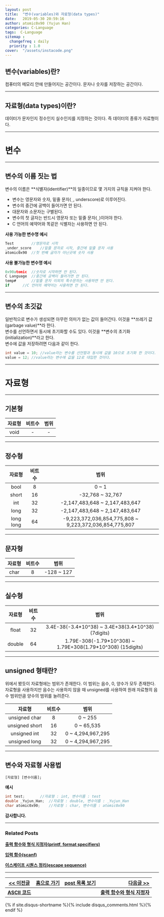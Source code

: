 ```yaml
---
layout: post
title:  "변수(variables)와 자료형(data types)"
date:   2019-05-30 20:59:16
author: atomic0x90 (Yujun Han)
categories: C-Language
tags:  C-Language
sitemap :
  changefreq : daily
  priority : 1.0
cover:  "/assets/instacode.png"
---
```


## 변수(variables)란?

컴퓨터의 메모리 안에 만들어지는 공간이다. 문자나 숫자를 저장하는 공간이다.

---

## 자료형(data types)이란?

데이터가 문자인지 정수인지 실수인지를 지정하는 것이다. 즉 데이터의 종류가 자료형이다.

---

변수
===
---

## 변수의 이름 짓는 법

변수의 이름은 **식별자(identifier)**의 일종이므로 몇 가지의 규칙을 지켜야 한다.  
* 변수는 영문자와 숫자, 밑줄 문자(`_`, underscore)로 이루어진다.
* 변수의 중간에 공백이 들어가면 안 된다.
* 대문자와 소문자는 구별된다.
* 변수의 첫 글자는 반드시 영문자 또는 밑줄 문자(`_`)이어야 한다.
* C 언어의 예약어와 똑같은 식별자는 사용하면 안 된다.

**사용 가능한 변수명 예시**
```c
Test		//영문자로 시작
_under_score	//밑줄 문자로 시작, 중간에 밑줄 문자 사용
atomic0x90	//첫 번째 글자가 아닌곳에 숫자 사용
```

**사용 불가능한 변수명 예시**
```c
0x90atomic	//숫자로 시작하면 안 된다.
C Language	//중간에 공백이 들어가면 안 된다.
temp#		//밑줄 문자 이외의 특수문자는 사용하면 안 된다.
if		//C 언어의 예약어는 사용하면 안 된다.
```

---

## 변수의 초깃값

일반적으로 변수가 생성되면 아무런 의미가 없는 값이 들어간다. 이것을 **쓰레기 값(garbage value)**라 한다.  
변수를 선언하면서 동시에 초기화할 수도 있다. 이것을 **변수의 초기화(initialization)**라고 한다.  
변수에 값을 저장하려면 다음과 같이 한다.  
```c
int value = 10;	//value라는 변수를 선언함과 동시에 값을 10으로 초기화 한 것이다.
value = 12;	//value라는 변수에 값을 12로 대입한 것이다.
```

---

자료형
===
---

## 기본형

자료형		|비트수		|범위
:------:	|:------:	|:------:
void		|\-		|\-


---

## 정수형

자료형		|비트수		|범위
:------:	|:------:	|:------:
bool		|8		|0 ~ 1
short		|16		|-32,768 ~ 32,767
int		|32		|-2,147,483,648 ~ 2,147,483,647
long		|32		|-2,147,483,648 ~ 2,147,483,647
long long	|64		|-9,223,372,036,854,775,808 ~ 9,223,372,036,854,775,807

---

## 문자형

자료형		|비트수		|범위
:------:	|:------:	|:------:
char		|8		|-128 ~ 127


---

## 실수형

자료형		|비트수		|범위
:------:	|:------:	|:------:
float		|32		|3.4E-38(-3.4\*10^38) ~ 3.4E+38(3.4\*10^38) (7digits)
double		|64		|1.79E-308(-1.79\*10^308) ~ 1.79E+308(1.79\*10^308) (15digits)

---

## unsigned 형태란?

위에서 봤듯이 자료형에는 범위가 존재한다. 이 범위는 음수, 0, 양수가 모두 존재한다. 
자료형을 사용하지만 음수는 사용하지 않을 때 unsigned를 사용하여 원래 자료형의 음수 범위만큼 양수의 범위를 늘려준다.

자료형		|비트수		|범위
:------:	|:------:	|:------:
unsigned char	|8		|0 ~ 255
unsigned short	|16		|0 ~ 65,535
unsigned int	|32		|0 ~ 4,294,967,295
unsigned long	|32		|0 ~ 4,294,967,295




---

## 변수와 자료형 사용법

`[자료형] [변수이름];`

**예시**
```c
int test;		//자료형 : int, 변수이름 : test
double _Yujun_Han;	//자료형 : double, 변수이름 : _Yujun_Han
char atomic0x90;	//자료형 : char, 변수이름 : atomic0x90
```





**감사합니다.**

---

### Related Posts

**[출력 함수와 형식 지정자(printf, format specifiers)][00]**

**[입력 함수(scanf)][01]**

**[이스케이프 시퀀스 정리(escape sequence)][02]**

---




[\<\< 이전글][0]|[홈으로 가기][1]       |[post 목록 보기][2]    |[다음글 \>\>][3]
------          |:------:               |:------:               |------:
**[ASCII 코드][0]**	|			|			|**[출력 함수와 형식 지정자][3]**



[0]: https://atomic0x90.github.io/c-language/2019/05/29/ASCII.html "ASCII 코드"
[1]: https://atomic0x90.github.io/ "home"
[2]: https://atomic0x90.github.io/posts/ "posts"
[3]: https://atomic0x90.github.io/c-language/2019/06/04/printf-format.html "출력 함수와 형식 지정자"

[00]: https://atomic0x90.github.io/c-language/2019/06/04/printf-format.html "출력 함수와 형식 지정자"
[01]: https://atomic0x90.github.io/c-language/2019/06/05/scanf-format.html "입력 함수"
[02]: https://atomic0x90.github.io/c-language/2019/05/28/C-Language-escape-sequence.html "이스케이프 시퀀스 정리"


{% if site.disqus-shortname %}{% include disqus_comments.html %}{% endif %}

















